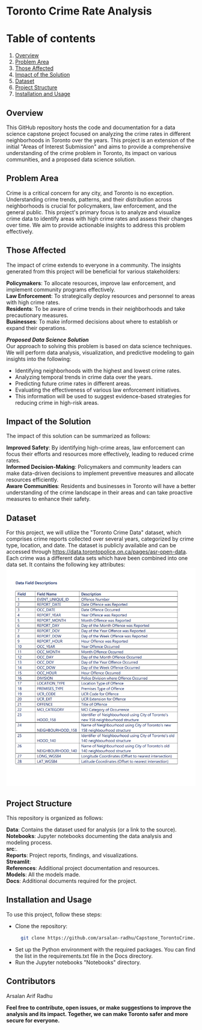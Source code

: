 # Toronto Crime Rate Analysis

# Table of contents  
1. [Overview](#overview)  
2. [Problem Area](#problem-area)
3. [Those Affected](#those-affected)  
4. [Impact of the Solution](#impact-of-the-solution)
5. [Dataset](#dataset)
6. [Project Structure](#project-structure)
7. [Installation and Usage](#installation-and-usage)

## Overview
This GitHub repository hosts the code and documentation for a data science capstone project focused on analyzing the crime rates in different neighborhoods in Toronto over the years. This project is an extension of the initial "Areas of Interest Submission" and aims to provide a comprehensive understanding of the crime problem in Toronto, its impact on various communities, and a proposed data science solution.

## Problem Area
Crime is a critical concern for any city, and Toronto is no exception. Understanding crime trends, patterns, and their distribution across neighborhoods is crucial for policymakers, law enforcement, and the general public. This project's primary focus is to analyze and visualize crime data to identify areas with high crime rates and assess their changes over time. We aim to provide actionable insights to address this problem effectively.

## Those Affected
The impact of crime extends to everyone in a community. The insights generated from this project will be beneficial for various stakeholders:

<b>Policymakers</b>: To allocate resources, improve law enforcement, and implement community programs effectively.</br>
<b>Law Enforcement</b>: To strategically deploy resources and personnel to areas with high crime rates.</br>
<b>Residents</b>: To be aware of crime trends in their neighborhoods and take precautionary measures.</br>
<b>Businesses</b>: To make informed decisions about where to establish or expand their operations.</br>

<b><i>Proposed Data Science Solution</i></b></br>
Our approach to solving this problem is based on data science techniques. We will perform data analysis, visualization, and predictive modeling to gain insights into the following:
<ul>
    <li>Identifying neighborhoods with the highest and lowest crime rates.</li>
    <li>Analyzing temporal trends in crime data over the years.</li>
    <li>Predicting future crime rates in different areas.</li>
    <li>Evaluating the effectiveness of various law enforcement initiatives.</li>
    <li>This information will be used to suggest evidence-based strategies for reducing crime in high-risk areas.</li>
</ul>

## Impact of the Solution
The impact of this solution can be summarized as follows:

<b>Improved Safety</b>: By identifying high-crime areas, law enforcement can focus their efforts and resources more effectively, leading to reduced crime rates.</br>
<b>Informed Decision-Making</b>: Policymakers and community leaders can make data-driven decisions to implement preventive measures and allocate resources efficiently.</br>
<b>Aware Communities</b>: Residents and businesses in Toronto will have a better understanding of the crime landscape in their areas and can take proactive measures to enhance their safety.</br>

## Dataset
For this project, we will utilize the "Toronto Crime Data" dataset, which comprises crime reports collected over several years, categorized by crime type, location, and date. The dataset is publicly available and can be accessed through https://data.torontopolice.on.ca/pages/asr-open-data. Each crime was a different data sets which have been combined into one data set. It contains the following key attributes:
![App Screenshot](./References/Screenshot%202023-10-11%20153422.png) 


## Project Structure
This repository is organized as follows:

<b>Data</b>: Contains the dataset used for analysis (or a link to the source).</br>
<b>Notebooks</b>: Jupyter notebooks documenting the data analysis and modeling process.</br>
<b>src</b>:.</br>
<b>Reports</b>: Project reports, findings, and visualizations.</br>
<b>Streamlit</b>: </br>
<b>References</b>: Additional project documentation and resources.</br>
<b>Models</b>: All the models made.</br>
<b>Docs</b>: Additional documents required for the project.</br>

## Installation and Usage
To use this project, follow these steps:
<ul>
<li>

Clone the repository: 
~~~bash  
  git clone https://github.com/arsalan-radhu/Capstone_TorontoCrime.git 
~~~

</li>
<li>Set up the Python environment with the required packages. You can find the list in the requirements.txt file in the Docs directory.</li>
<li>Run the Jupyter notebooks "Notebooks" directory.</li>
</ul>

## Contributors
Arsalan Arif Radhu

<b>
Feel free to contribute, open issues, or make suggestions to improve the analysis and its impact. Together, we can make Toronto safer and more secure for everyone.
</b>
